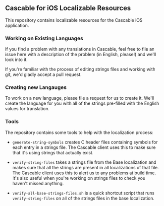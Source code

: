 ## Cascable for iOS Localizable Resources

This repository contains localizable resources for the Cascable iOS application. 

### Working on Existing Languages

If you find a problem with any translations in Cascable, feel free to file an issue here with a description of the problem (in English, please!) and we'll look into it. 

If you're familiar with the process of editing strings files and working with git, we'd gladly accept a pull request.

### Creating new Langauges 

To work on a new language, please file a request for us to create it. We'll create the language for you with all of the strings pre-filled with the English values for translation.

### Tools

The repository contains some tools to help with the localization process:

- `generate-string-symbols` creates C header files containing symbols for each entry in a strings file. The Cascable client uses this to make sure that it's using strings that actually exist.

- `verify-string-files` takes a strings file from the Base localization and makes sure that all the strings are present in all localizations of that file. The Cascable client uses this to alert us to any problems at build time. It's also useful when you're working on strings files to check you haven't missed anything.

- `verify-all-base-strings-files.sh` is a quick shortcut script that runs `verify-string-files` on all of the strings files in the base localization.
